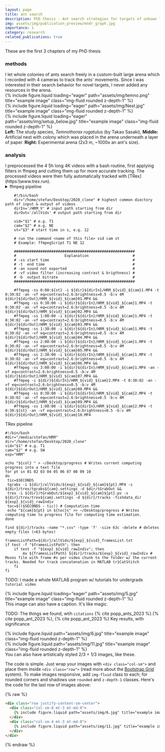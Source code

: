 ```yaml
---
layout: page
title: ant search
description: PhD thesis - Ant search strategies for targets of unkown locations
img: assets/img/publication_preview/mndr_graph.jpg
importance: 1
category: research
related_publications: true
---
```


These are the first 3 chapters of my PhD thesis

<h3>methods</h3>
I let whole colonies of ants search freely in a custom-built large arena which I recorded with 4 cameras to track the ants' movements. Since I was interested in their search behavior for novel targets, I never added any resources in the arena.

<div class="row">
    <div class="col-sm mt-3 mt-md-0">
        {% include figure.liquid loading="eager" path="assets/img/temno.png" title="example image" class="img-fluid rounded z-depth-1" %}
    </div>
    <div class="col-sm mt-3 mt-md-0">
        {% include figure.liquid loading="eager" path="assets/img/Nest.jpg" title="example image" class="img-fluid rounded z-depth-1" %}
    </div>
    <div class="col-sm mt-3 mt-md-0">
        {% include figure.liquid loading="eager" path="assets/img/setup_below.jpg" title="example image" class="img-fluid rounded z-depth-1" %}
    </div>
</div>
<div class="caption">
    <strong>Left:</strong> The study species, <em>Temnothorax rugatulus</em> (by Takao Sasaki), <strong>Middle:</strong> Artificial nest with colony which was placed in the arena underneath a layer of paper. <strong>Right:</strong> Experimental arena (2x3 m, ~1000x an ant's size).
</div>

<h3>analysis</h3>
I preprocessed the 4 5h long 4K videos with a bash routine, first applying filters in ffmpeg and cutting them up for more accurate tracking. The processed videos were then fully automatically tracked with [TRex](https:\\www.trex.run).

<details><summary>ffmpeg pipeline</summary>
    <p>

```
code should be here
```

    </p>
</details>

```
    #!/bin/bash
    dir="/home/stefan/Desktop/2020_clone" # highest common diectory path of input & output of videos
    dirIn='/HRM_V' # input path starting from dir
    dirOut='/allVids' # output path starting from dir
    
    vid="$1" # e.g. T1
    cam="$2" # e.g. NE
    st="$3" # start time in s, e.g. 12

    # run the command <name of this file> vid cam st
    # Example: ffmpegScript T1 NE 12
    
    #######################################################
    #                      Explanation                    #
    # -ss start time                                      #
    # -t  end time                                        #
    # -an sound not exported                              #
    # -vf video filter (increasing contrast & brigthness) #
    # -b  output bitrate                                  #
    #######################################################
    
    #ffmpeg -ss 0:00:${st} -i ${dir}${dirIn}/HRM_${vid}_${cam}1.MP4 -t 0:30:02 -an -vf eq=contrast=2.6:brightness=0.5 -b:v 4M ${dir}${dirOut}/HRM_${vid}_${cam}01.MP4 &&
    #ffmpeg -ss 0:30:00 -i ${dir}${dirIn}/HRM_${vid}_${cam}1.MP4 -t 0:30:02 -an -vf eq=contrast=2.6:brightness=0.5 -b:v 4M ${dir}${dirOut}/HRM_${vid}_${cam}02.MP4 &&
    #ffmpeg -ss 1:00:00 -i ${dir}${dirIn}/HRM_${vid}_${cam}1.MP4 -t 0:30:02 -an -vf eq=contrast=2.6:brightness=0.5 -b:v 4M ${dir}${dirOut}/HRM_${vid}_${cam}03.MP4 &&
    #ffmpeg -ss 1:30:00 -i ${dir}${dirIn}/HRM_${vid}_${cam}1.MP4 -t 0:30:02 -an -vf eq=contrast=2.6:brightness=0.5 -b:v 4M ${dir}${dirOut}/HRM_${vid}_${cam}04.MP4 &&
    #ffmpeg -ss 2:00:00 -i ${dir}${dirIn}/HRM_${vid}_${cam}1.MP4 -t 0:30:02 -an -vf eq=contrast=2.6:brightness=0.5 -b:v 4M ${dir}${dirOut}/HRM_${vid}_${cam}05.MP4 &&
    #ffmpeg -ss 2:30:00 -i ${dir}${dirIn}/HRM_${vid}_${cam}1.MP4 -t 0:30:02 -an -vf eq=contrast=2.6:brightness=0.5 -b:v 4M ${dir}${dirOut}/HRM_${vid}_${cam}06.MP4 &&
    #ffmpeg -ss 3:00:00 -i ${dir}${dirIn}/HRM_${vid}_${cam}1.MP4 -an -vf eq=contrast=2.6:brightness=0.5 -b:v 4M ${dir}${dirOut}/HRM_${vid}_${cam}07.MP4 &&
    #ffmpeg -i ${dir}${dirIn}/HRM_${vid}_${cam}2.MP4 -t 0:30:02 -an -vf eq=contrast=2.6:brightness=0.5 -b:v 4M ${dir}${dirOut}/HRM_${vid}_${cam}08.MP4 &&
    #ffmpeg -ss 0:30:00 -i ${dir}${dirIn}/HRM_${vid}_${cam}2.MP4 -t 0:30:02 -an -vf eq=contrast=2.6:brightness=0.5 -b:v 4M ${dir}${dirOut}/HRM_${vid}_${cam}09.MP4 &&
    #ffmpeg -ss 1:00:00 -i ${dir}${dirIn}/HRM_${vid}_${cam}2.MP4 -t 0:30:${st} -an -vf eq=contrast=2.6:brightness=0.5 -b:v 4M ${dir}${dirOut}/HRM_${vid}_${cam}10.MP4
```

TRex pipeline
```
#!/bin/bash
#dir="/media/stefan/HRM"
dir="/home/stefan/Desktop/2020_clone"
vid="$1" # e.g. T1
cam="$2" # e.g. SW
exp="HRM"

echo "${col} " > ~/Desktop/progress # Writes current computing progress into a text file
for pt in 01 02 03 04 05 06 07 08 09 10
do
 tic=$SECONDS
 tgrabs -i ${dir}/allVids/${exp}_${vid}_${cam}${pt}.MP4 -s ${dir}/trex/tgrabs${cam}.settings -d $dir/tGrabOut &&
 trex -i ${dir}/tGrabOut/${exp}_${vid}_${cam}${pt}.pv -s ${dir}/trex/trex${cam}.settings -d ${dir}/tracks -fishdata_dir ${exp}_${vid}_rawIndiv
 toc=$(($SECONDS - tic)) # Computation time
 echo "${cam}${pt} in ${toc}s" >> ~/Desktop/progress # Writes computing time to progress file for computing time estimation.
done

find ${dir}/tracks -name "*.csv" -type 'f' -size 63c -delete # deletes empty files (<63 bytes)

framesListPath=${dir}/allVids/${exp}_${vid}_framesList.txt
if test -f "$framesListPath"; then
    if test -f "${exp}_${vid}_rawIndiv"; then
        mv ${framesListPath} ${dir}/tracks/${exp}_${vid}_rawIndiv # Moves file with frame #s per video chunk to the folder w/ the current tracks. Needed for track concatenation in MATLAB tr1CatStitch 
    fi
fi
```

TODO: I made a whole MATLAB program w/ tutorials for undergrads `tutorial video`

<div class="row">
    <div class="col-sm mt-3 mt-md-0">
        {% include figure.liquid loading="eager" path="assets/img/5.jpg" title="example image" class="img-fluid rounded z-depth-1" %}
    </div>
</div>
<div class="caption">
    This image can also have a caption. It's like magic.
</div>

TODO: The things we found, wtih `citations` {% cite popp_ants_2023 %}.{% cite popp_ant_2023 %}, {% cite popp_ant_2023 %}
Key results, with significance

<div class="row justify-content-sm-center">
    <div class="col-sm-8 mt-3 mt-md-0">
        {% include figure.liquid path="assets/img/6.jpg" title="example image" class="img-fluid rounded z-depth-1" %}
    </div>
    <div class="col-sm-4 mt-3 mt-md-0">
        {% include figure.liquid path="assets/img/11.jpg" title="example image" class="img-fluid rounded z-depth-1" %}
    </div>
</div>
<div class="caption">
    You can also have artistically styled 2/3 + 1/3 images, like these.
</div>

The code is simple.
Just wrap your images with `<div class="col-sm">` and place them inside `<div class="row">` (read more about the <a href="https://getbootstrap.com/docs/4.4/layout/grid/">Bootstrap Grid</a> system).
To make images responsive, add `img-fluid` class to each; for rounded corners and shadows use `rounded` and `z-depth-1` classes.
Here's the code for the last row of images above:

{% raw %}

```html
<div class="row justify-content-sm-center">
  <div class="col-sm-8 mt-3 mt-md-0">
    {% include figure.liquid path="assets/img/6.jpg" title="example image" class="img-fluid rounded z-depth-1" %}
  </div>
  <div class="col-sm-4 mt-3 mt-md-0">
    {% include figure.liquid path="assets/img/11.jpg" title="example image" class="img-fluid rounded z-depth-1" %}
  </div>
</div>
```

{% endraw %}
